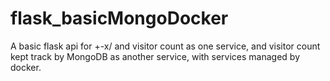 # flask_basicMongoDocker
A basic flask api for +-x/ and visitor count as one service, and visitor count kept track by MongoDB as another service, with services managed by docker.
